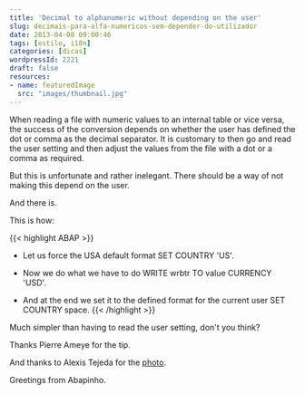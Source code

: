 ```yaml
---
title: 'Decimal to alphanumeric without depending on the user'
slug: decimais-para-alfa-numericos-sem-depender-do-utilizador
date: 2013-04-08 09:00:46
tags: [estilo, i18n]
categories: [dicas]
wordpressId: 2221
draft: false
resources:
- name: featuredImage
  src: "images/thumbnail.jpg"
---
```

When reading a file with numeric values to an internal table or vice versa, the success of the conversion depends on whether the user has defined the dot or comma as the decimal separator. It is customary to then go and read the user setting and then adjust the values from the file with a dot or a comma as required.

But this is unfortunate and rather inelegant. There should be a way of not making this depend on the user.

And there is.

<!--more-->

This is how:


{{< highlight ABAP >}}
* Let us force the USA default format
SET COUNTRY 'US'.                    

* Now we do what we have to do
WRITE wrbtr TO value CURRENCY 'USD'.

* And at the end we set it to the defined format for the current user 
SET COUNTRY space.
{{< /highlight >}}

Much simpler than having to read the user setting, don't you think?

Thanks Pierre Ameye for the tip.

And thanks to Alexis Tejeda for the [photo][1].

Greetings from Abapinho.

   [1]: http://www.flickr.com/photos/alexonrails/4759137435/
